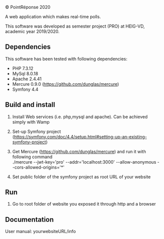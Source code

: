 © PointRéponse 2020

A web application which makes real-time polls.

This software was developed as semester project (PRO) at HEIG-VD,
academic year 2019/2020.


## Dependencies

This software has been tested with following dependencies:

* PHP 7.3.12
* MySql 8.0.18
* Apache 2.4.41
* Mercure 0.9.0 (https://github.com/dunglas/mercure)
* Symfony 4.4

## Build and install

1. Install Web services (i.e. php,mysql and apache). Can be achieved simply with Wamp

2. Set-up Symfony project (https://symfony.com/doc/4.4/setup.html#setting-up-an-existing-symfony-project)

3. Get Mercure (https://github.com/dunglas/mercure) and run it with following command  
   ./mercure --jwt-key='pro' --addr='localhost:3000' --allow-anonymous --cors-allowed-origins='*'
   
4. Set public folder of the symfony project as root URL of your website

## Run

1. Go to root folder of website you exposed it through http and a browser  

## Documentation

User manual: yourwebsiteURL/info
